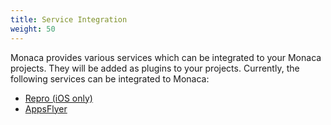 ```yaml
---
title: Service Integration
weight: 50
---
```


Monaca provides various services which can be integrated to your Monaca
projects. They will be added as plugins to your projects. Currently, the
following services can be integrated to Monaca:

- [Repro (iOS only)](repro)
- [AppsFlyer](apps_flyer)
